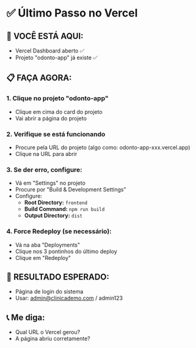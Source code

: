 # ✅ Último Passo no Vercel

## 🎯 **VOCÊ ESTÁ AQUI:**
- Vercel Dashboard aberto ✅
- Projeto "odonto-app" já existe ✅

## 📋 **FAÇA AGORA:**

### 1. **Clique no projeto "odonto-app"**
- Clique em cima do card do projeto
- Vai abrir a página do projeto

### 2. **Verifique se está funcionando**
- Procure pela URL do projeto (algo como: odonto-app-xxx.vercel.app)
- Clique na URL para abrir

### 3. **Se der erro, configure:**
- Vá em "Settings" no projeto
- Procure por "Build & Development Settings"
- Configure:
  - **Root Directory:** `frontend`
  - **Build Command:** `npm run build`
  - **Output Directory:** `dist`

### 4. **Force Redeploy (se necessário):**
- Vá na aba "Deployments" 
- Clique nos 3 pontinhos do último deploy
- Clique em "Redeploy"

## 🎯 **RESULTADO ESPERADO:**
- Página de login do sistema
- Usar: admin@clinicademo.com / admin123

## 📞 **Me diga:**
- Qual URL o Vercel gerou?
- A página abriu corretamente?
